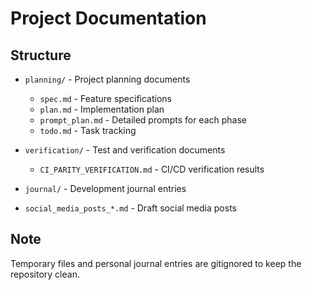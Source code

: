 # Project Documentation

## Structure

- `planning/` - Project planning documents
  - `spec.md` - Feature specifications
  - `plan.md` - Implementation plan
  - `prompt_plan.md` - Detailed prompts for each phase
  - `todo.md` - Task tracking

- `verification/` - Test and verification documents
  - `CI_PARITY_VERIFICATION.md` - CI/CD verification results

- `journal/` - Development journal entries

- `social_media_posts_*.md` - Draft social media posts

## Note

Temporary files and personal journal entries are gitignored to keep the repository clean.
